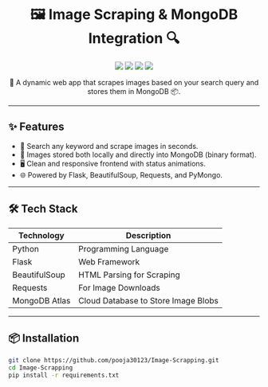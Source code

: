 <h1 align="center">🖼️ Image Scraping & MongoDB Integration 🔍</h1>

<p align="center">
  <img src="https://img.shields.io/badge/Python-3.10-blue?style=for-the-badge&logo=python" />
  <img src="https://img.shields.io/badge/Flask-Web_App-ff69b4?style=for-the-badge&logo=flask" />
  <img src="https://img.shields.io/badge/MongoDB-Database-brightgreen?style=for-the-badge&logo=mongodb" />
  <img src="https://img.shields.io/badge/Web-Scraping-orange?style=for-the-badge&logo=selenium" />
</p>

<p align="center">
  🚀 A dynamic web app that scrapes images based on your search query and stores them in MongoDB 📦.
</p>

---

## ✨ Features

- 🔎 Search any keyword and scrape images in seconds.
- 💾 Images stored both locally and directly into MongoDB (binary format).
- 🖥️ Clean and responsive frontend with status animations.
- 🌐 Powered by Flask, BeautifulSoup, Requests, and PyMongo.

---

## 🛠️ Tech Stack

| Technology     | Description                         |
|----------------|-------------------------------------|
| Python         | Programming Language                |
| Flask          | Web Framework                       |
| BeautifulSoup  | HTML Parsing for Scraping           |
| Requests       | For Image Downloads                 |
| MongoDB Atlas  | Cloud Database to Store Image Blobs |

---

## 📦 Installation

```bash
git clone https://github.com/pooja30123/Image-Scrapping.git
cd Image-Scrapping
pip install -r requirements.txt
